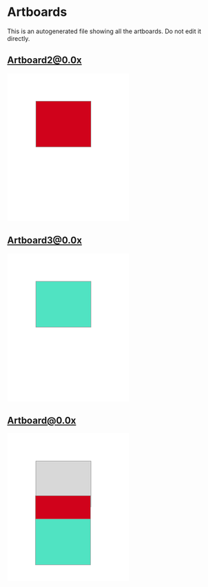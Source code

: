 # Artboards

This is an autogenerated file showing all the artboards. Do not edit it directly.

## Artboard2@0.0x

![Artboard2@0.0x](./null/test/Artboard2@0.0x.png)


## Artboard3@0.0x

![Artboard3@0.0x](./null/test/Artboard3@0.0x.png)


## Artboard@0.0x

![Artboard@0.0x](./null/test/Artboard@0.0x.png)

